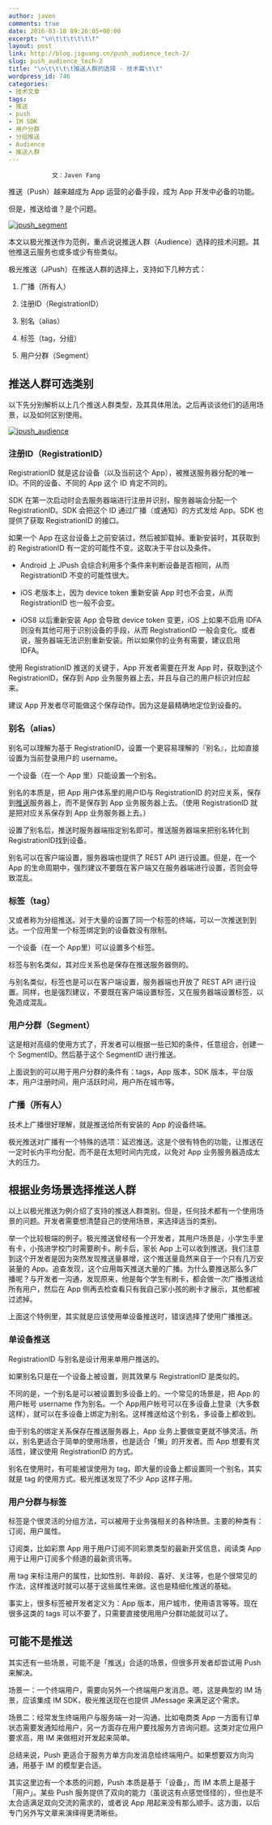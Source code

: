 ```yaml
---
author: javen
comments: true
date: 2016-03-18 09:26:05+00:00
excerpt: "\n\t\t\t\t\t\t"
layout: post
link: http://blog.jiguang.cn/push_audience_tech-2/
slug: push_audience_tech-2
title: "\n\t\t\t\t推送人群的选择 - 技术篇\t\t"
wordpress_id: 746
categories:
- 技术文章
tags:
- 推送
- push
- IM SDK
- 用户分群
- 分组推送
- Audience
- 推送人群
---
```



				文：Javen Fang

推送（Push）越来越成为 App 运营的必备手段，成为 App 开发中必备的功能。

但是，推送给谁？是个问题。

[![jpush_segment](/images/2016/03/jpush_segment.jpg)](/images/2016/03/jpush_segment.jpg)

本文以极光推送作为范例，重点说说推送人群（Audience）选择的技术问题。其他推送云服务也或多或少有些类似。

极光推送（JPush）在推送人群的选择上，支持如下几种方式：



	
  1. 广播（所有人）

	
  2. 注册ID（RegistrationID）

	
  3. 别名（alias）

	
  4. 标签（tag，分组）

	
  5. 用户分群（Segment）




## 推送人群可选类别


以下先分别解析以上几个推送人群类型，及其具体用法。之后再谈谈他们的适用场景，以及如何区别使用。

[![jpush_audience](/images/2016/03/jpush_audience.png)](/images/2016/03/jpush_audience.png)


### 注册ID（RegistrationID）


RegistrationID 就是这台设备（以及当前这个 App），被推送服务器分配的唯一 ID。不同的设备、不同的 App 这个 ID 肯定不同的。

SDK 在第一次启动时会去服务器端进行注册并识别，服务器端会分配一个 RegistrationID。SDK 会把这个 ID 通过广播（或通知）的方式发给 App。SDK 也提供了获取 RegistrationID 的接口。

如果一个 App 在这台设备上之前安装过，然后被卸载掉。重新安装时，其获取到的 RegistrationID 有一定的可能性不变。这取决于平台以及条件。



	
  * Android 上 JPush 会综合利用多个条件来判断设备是否相同，从而 RegistrationID 不变的可能性很大。

	
  * iOS 老版本上，因为 device token 重新安装 App 时也不会变，从而 RegistrationID 也一般不会变。

	
  * iOS8 以后重新安装 App 会导致 device token 变更，iOS 上如果不启用 IDFA 则没有其他可用于识别设备的手段，从而 RegistrationID 一般会变化。或者说，服务器端无法识别重新安装。所以如果你的业务有需要，建议启用 IDFA。


使用 RegistrationID 推送的关键于，App 开发者需要在开发 App 时，获取到这个 RegistrationID，保存到 App 业务服务器上去，并且与自己的用户标识对应起来。

建议 App 开发者尽可能做这个保存动作。因为这是最精确地定位到设备的。


### 别名（alias）


别名可以理解为基于 RegistrationID，设置一个更容易理解的『别名』，比如直接设置为当前登录用户的 username。

一个设备（在一个 App 里）只能设置一个别名。

别名的本质是，把 App 用户体系里的用户ID与 RegistrationID 的对应关系，保存到[推送](http://www.jpush.cn)服务器上，而不是保存到 App 业务服务器上去。（使用 RegistrationID 就是把对应关系保存到 App 业务服务器上去。）

设置了别名后，推送时服务器端指定别名即可。推送服务器端来把别名转化到 RegistrationID找到设备。

别名可以在客户端设置，服务器端也提供了 REST API 进行设置。但是，在一个 App 的生命周期中，强烈建议不要既在客户端又在服务器端进行设置，否则会导致混乱。


### 标签（tag）


又或者称为分组推送。对于大量的设置了同一个标签的终端，可以一次推送到到达。一个应用里一个标签绑定到的设备数没有限制。

一个设备（在一个 App里）可以设置多个标签。

标签与别名类似，其对应关系也是保存在推送服务器侧的。

与别名类似，标签也是可以在客户端设置，服务器端也开放了 REST API 进行设置。同样，也是强烈建议，不要既在客户端设置标签，又在服务器端设置标签，以免造成混乱。


### 用户分群（Segment）


这是相对高级的使用方式了，开发者可以根据一些已知的条件，任意组合，创建一个 SegmentID。然后基于这个 SegmentID 进行推送。

上面说到的可以用于用户分群的条件有：tags，App 版本，SDK 版本，平台版本，用户注册时间，用户活跃时间，用户所在城市等。


### 广播（所有人）


技术上广播很好理解，就是推送给所有安装的 App 的设备终端。

极光推送对广播有一个特殊的选项：延迟推送。这是个很有特色的功能，让推送在一定时长内平均分配，而不是在太短时间内完成，以免对 App 业务服务器造成太大的压力。


## 根据业务场景选择推送人群


以上以极光推送为例介绍了支持的推送人群类别。但是，任何技术都有一个使用场景的问题。开发者需要想清楚自己的使用场景，来选择适当的类别。

举一个比较极端的例子。极光推送曾经有一个开发者，其用户场景是，小学生手里有卡，小孩进学校门时需要刷卡。刷卡后，家长 App 上可以收到推送。我们注意到这个开发者是因为突然发现推送量暴增，这个推送量竟然来自于一个只有几万安装量的 App。追查发现，这个应用每天推送大量的广播。为什么要推送那么多广播呢？与开发者一沟通，发现原来，他是每个学生有刷卡，都会做一次广播推送给所有用户，然后在 App 侧再去检查看只有我自己家小孩的刷卡才展示，其他都被过滤掉。

上面这个特例里，其实就是应该使用单设备推送时，错误选择了使用广播推送。


### 单设备推送


RegistrationID 与别名是设计用来单用户推送的。

如果别名只是在一个设备上被设置，则其效果与 RegistrationID 是类似的。

不同的是，一个别名是可以被设置到多设备上的。一个常见的场景是，把 App 的用户帐号 username 作为别名。一个 App用户帐号可以在多设备上登录（大多数这样），就可以在多设备上绑定为别名。这样推送给这个别名，多设备上都收到。

由于别名的绑定关系保存在推送服务器上，App 业务上要做变更就不够灵活。所以，别名更适合于简单的使用场景，也是适合「懒」的开发者。而 App 想要有灵活性，建议使用 RegistrationID 的方式。

别名在使用时，有可能被误使用为 tag，即大量的设备上都设置同一个别名，其实就是 tag 的使用方式。极光推送发现了不少 App 这样子用。


### 用户分群与标签


标签是个很灵活的分组方法，可以被用于业务强相关的各种场景。主要的种类有：订阅，用户属性。

订阅类，比如彩票 App 用于用户订阅不同彩票类型的最新开奖信息，阅读类 App 用于让用户订阅多个频道的最新资讯等。

用 tag 来标注用户的属性，比如性别、年龄段、喜好、关注等，也是个很常见的作法，这样推送时就可以基于这些属性来做。这也是精细化推送的基础。

事实上，很多标签被开发者定义为：App 版本，用户城市，使用语言等等。现在很多这类的 tags 可以不要了，只需要直接使用用户分群功能就可以了。


## 可能不是推送


其实还有一些场景，可能不是「推送」合适的场景，但很多开发者却尝试用 Push 来解决。

场景一：一个终端用户，需要向另外一个终端用户发消息。嗯，这是典型的 IM 场景，应该集成 IM SDK，极光推送现在也提供 JMessage 来满足这个需求。

场景二：经常发生终端用户与服务端一对一沟通，比如电商类 App 一方面有订单状态需要发通知给用户，另一方面存在用户要找服务方咨询问题。这类对定位用户要求高，用 IM 来做相对开发起来简单。

总结来说，Push 更适合于服务方单方向发消息给终端用户。如果想要双方向沟通，用基于 IM 的模型更合适。

其实这里边有一个本质的问题，Push 本质是基于「设备」，而 IM 本质上是基于「用户」。某些 Push 服务提供了双向的能力（虽说这有点感觉怪怪的），但也是不太合适满足双向交流的需求的，或者说 App 用起来没有那么顺手。这方面，以后专门另外写文章来演绎得更清晰些。		
